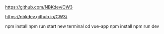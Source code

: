 https://github.com/NBKdev/CW3

https://nbkdev.github.io/CW3/

npm install 
npm run start
new terminal 
cd vue-app
npm install 
npm run dev